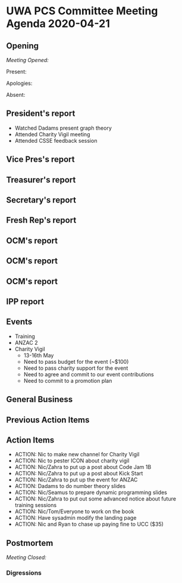 # UWA PCS Committee Meeting Agenda 2020-04-21
## Opening
*Meeting Opened:*

Present:

Apologies:

Absent:

## President's report
  - Watched Dadams present graph theory
  - Attended Charity Vigil meeting
  - Attended CSSE feedback session
## Vice Pres's report
## Treasurer's report
## Secretary's report
## Fresh Rep's report
## OCM's report
## OCM's report
## OCM's report
## IPP report
## Events
  - Training
  - ANZAC 2
  - Charity Vigil
    - 13-16th May 
    - Need to pass budget for the event (~$100)
    - Need to pass charity support for the event
    - Need to agree and commit to our event contributions
    - Need to commit to a promotion plan
## General Business
## Previous Action Items
## Action Items
- ACTION: Nic to make new channel for Charity Vigil
- ACTION: Nic to pester ICON about charity vigil
- ACTION: Nic/Zahra to put up a post about Code Jam 1B
- ACTION: Nic/Zahra to put up a post about Kick Start
- ACTION: Nic/Zahra to put up the event for ANZAC
- ACTION: Dadams to do number theory slides
- ACTION: Nic/Seamus to prepare dynamic programming slides
- ACTION: Nic/Zahra to put out some advanced notice about future training sessions
- ACTION: Nic/Tom/Everyone to work on the book
- ACTION: Have sysadmin modify the landing page
- ACTION: Nic and Ryan to chase up paying fine to UCC ($35)

## Postmortem
*Meeting Closed:*
### Digressions
